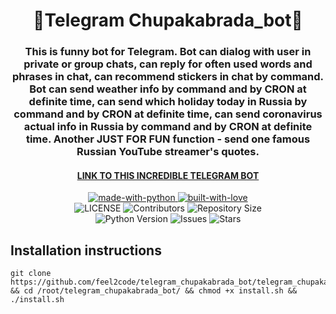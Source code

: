 <h1 align="center">🙈Telegram Chupakabrada_bot🙈</h1>

<h3 align="center"> 
    This is funny bot for Telegram.
    Bot can dialog with user in private or group chats, can reply for  often used words and phrases in chat,
    can recommend stickers in chat by command.
    Bot can send weather info by command and by CRON at definite time,
    can send which holiday today in Russia by command and by CRON at definite time,
    can send coronavirus actual info in Russia by command and by CRON at definite time.
    Another JUST FOR FUN function - send one famous Russian YouTube streamer's quotes.
</h3>
<h4 align="center"><a href="https://t.me/chupakabrada_bot">LINK TO THIS INCREDIBLE TELEGRAM BOT</a></h4>

<p align="center">
    <a href="https://python.org">
        <img src="http://forthebadge.com/images/badges/made-with-python.svg" alt="made-with-python">
    </a>
    <a href="https://GitHub.com/feel2code">
        <img src="http://ForTheBadge.com/images/badges/built-with-love.svg" alt="built-with-love">
    </a> <br>
    <img src="https://img.shields.io/github/license/feel2code/telegram_chupakabrada_bot?style=for-the-badge&logo=appveyor" alt="LICENSE">
    <img src="https://img.shields.io/github/contributors/feel2code/telegram_chupakabrada_bot?style=for-the-badge&logo=appveyor" alt="Contributors">
    <img src="https://img.shields.io/github/repo-size/feel2code/telegram_chupakabrada_bot?style=for-the-badge&logo=appveyor" alt="Repository Size"> <br>
    <img src="https://img.shields.io/badge/python-3.9-green?style=for-the-badge&logo=appveyor" alt="Python Version">
    <img src="https://img.shields.io/github/issues/feel2code/telegram_chupakabrada_bot?style=for-the-badge&logo=appveyor" alt="Issues">
    <img src="https://img.shields.io/github/stars/feel2code/telegram_chupakabrada_bot?style=for-the-badge&logo=appveyor" alt="Stars">
</p>

## Installation instructions
```
git clone https://github.com/feel2code/telegram_chupakabrada_bot/telegram_chupakabrada_bot && cd /root/telegram_chupakabrada_bot/ && chmod +x install.sh && ./install.sh
```
